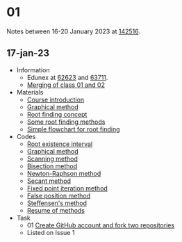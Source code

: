 # 01
Notes between 16-20 January 2023 at [142516](https://edunex.itb.ac.id/courses/44705/preview/142516).



## 17-jan-23
- Information
  + Edunex at [62623](https://edunex.itb.ac.id/courses/44705/preview/142516/62623) and [63711](https://edunex.itb.ac.id/courses/44705/preview/142516/63711).
  + [Merging of class 01 and 02](20220117-5.jpg)
- Materials
  + [Course introduction](20220117-0.jpeg)
  + [Graphical method](20220117-1.jpeg)
  + [Root finding concept](20220117-2.jpeg)
  + [Some root finding methods](20220117-3.jpeg)
  + [Simple flowchart for root finding](20220117-4.jpeg)
- Codes
  + [Root existence interval](https://github.com/dudung/py-jupyter-nb/blob/main/src/nummeth/root_finding/one/root_existence_interval.ipynb)
  + [Graphical method](https://github.com/dudung/py-jupyter-nb/blob/main/src/nummeth/root_finding/one/graphical_method.ipynb)
  + [Scanning method](https://github.com/dudung/py-jupyter-nb/blob/main/src/nummeth/root_finding/one/scanning_method.ipynb)
  + [Bisection method](https://github.com/dudung/py-jupyter-nb/blob/main/src/nummeth/root_finding/one/bisection_method.ipynb)
  + [Newton-Raphson method](https://github.com/dudung/py-jupyter-nb/blob/main/src/nummeth/root_finding/one/newton_raphson_method.ipynb)
  + [Secant method](https://github.com/dudung/py-jupyter-nb/blob/main/src/nummeth/root_finding/one/secant_method.ipynb)
  + [Fixed point iteration method](https://github.com/dudung/py-jupyter-nb/blob/main/src/nummeth/root_finding/one/fixed_point_iteration_method.ipynb)
  + [False position method](https://github.com/dudung/py-jupyter-nb/blob/main/src/nummeth/root_finding/one/false_position_method.ipynb)
  + [Steffensen's method](https://github.com/dudung/py-jupyter-nb/blob/main/src/nummeth/root_finding/one/steffensen_method.ipynb)
  + [Resume of methods](https://github.com/dudung/py-jupyter-nb/blob/main/src/nummeth/root_finding/one/resume_of_methods.ipynb)
- Task
  + 01 [Create GitHub account and fork two repositories](https://github.com/dudung/fi4002-01-2022-2/issues/1)
  + Listed on Issue 1
  <!--
    1. https://github.com/mrzqi/
    2. https://github.com/ariawahyuw
    3. https://github.com/RahmaliaNur
    4. https://github.com/4damrr
    5. https://github.com/AriaRachmat
    6. https://github.com/Luqmanalifio
    7. https://github.com/ldwgvnbthvn
    8. https://github.com/rais1608
    9. https://github.com/axelfarrelh
    10. https://github.com/RizkaFinesya
    11. https://github.com/Farrelfasya
    12. https://github.com/mhaidarzz
-->
